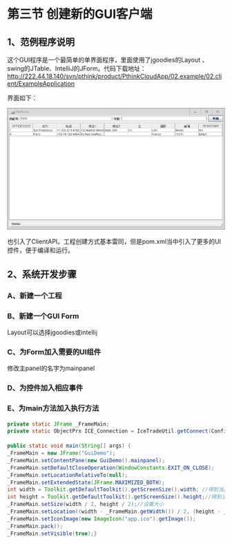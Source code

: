 # 第三节 创建新的GUI客户端

## 1、范例程序说明

这个GUI程序是一个最简单的单界面程序，里面使用了jgoodies的Layout 、swing的JTable、IntelliJ的JForm。代码下载地址： [http:\/\/222.44.18.140\/svn\/pthink\/product\/PthinkCloudApp\/02.example\/02.client\/ExampleApplication](http://222.44.18.140/svn/pthink/product/PthinkCloudApp/02.example/02.client/ExampleApplication) 

界面如下：

![](/assets/05.png)

也引入了ClientAPI。工程创建方式基本雷同，但是pom.xml当中引入了更多的UI控件，便于编译和运行。

## 2、系统开发步骤

### A、新建一个工程

### B、新建一个GUI Form

Layout可以选择jgoodies或intellij

### C、为Form加入需要的UI组件

修改主panel的名字为mainpanel

### D、为控件加入相应事件

### E、为main方法加入执行方法

```java
private static JFrame _FrameMain;
private static ObjectPrx ICE_Connection = IceTradeUtil.getConnect(ConfigUtil.getInstance().getPropConfig().getStringArray("servers"));

public static void main(String[] args) { 
_FrameMain = new JFrame("GuiDemo"); 
_FrameMain.setContentPane(new GuiDemo().mainpanel); 
_FrameMain.setDefaultCloseOperation(WindowConstants.EXIT_ON_CLOSE); 
_FrameMain.setLocationRelativeTo(null); 
_FrameMain.setExtendedState(JFrame.MAXIMIZED_BOTH); 
int width = Toolkit.getDefaultToolkit().getScreenSize().width; //得到当前屏幕分辨率的高 
int height = Toolkit.getDefaultToolkit().getScreenSize().height;//得到当前屏幕分辨率的宽 
_FrameMain.setSize(width / 2, height / 2);//设置大小 
_FrameMain.setLocation((width - _FrameMain.getWidth()) / 2, (height - _FrameMain.getHeight()) / 2); //设置窗体居中显示 
_FrameMain.setIconImage(new ImageIcon("app.ico").getImage()); 
_FrameMain.pack(); 
_FrameMain.setVisible(true);}

```


